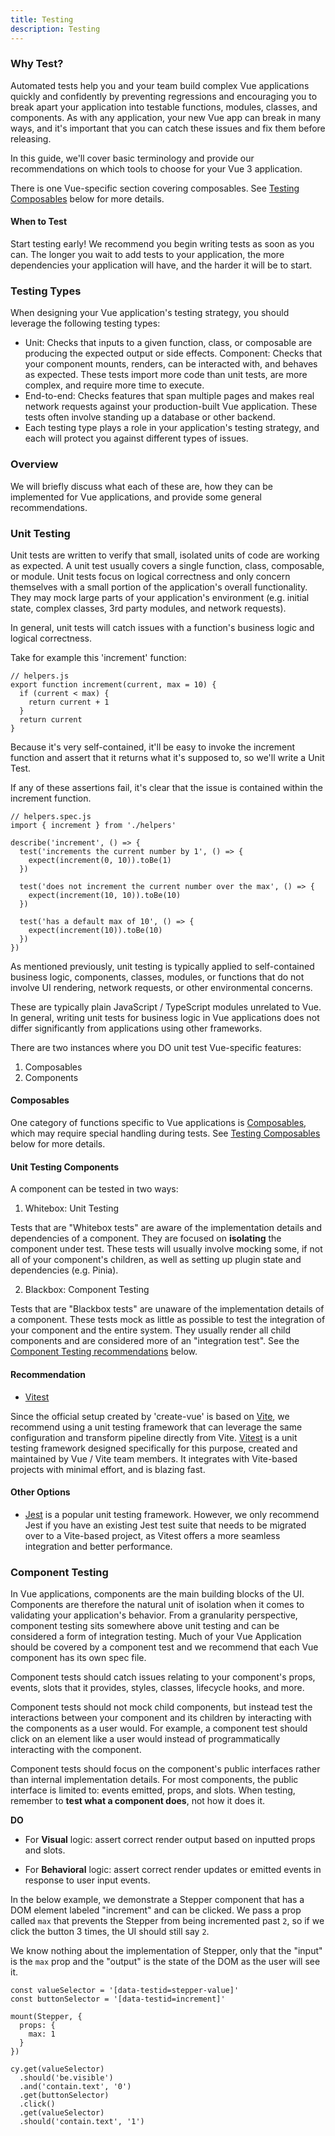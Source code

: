 ```yaml
---
title: Testing
description: Testing
---
```


### Why Test?​
Automated tests help you and your team build complex Vue applications quickly and confidently by preventing regressions and encouraging you to break apart your application into testable functions, modules, classes, and components. As with any application, your new Vue app can break in many ways, and it's important that you can catch these issues and fix them before releasing.

In this guide, we'll cover basic terminology and provide our recommendations on which tools to choose for your Vue 3 application.

There is one Vue-specific section covering composables. See [Testing Composables]() below for more details.

#### When to Test​
Start testing early! We recommend you begin writing tests as soon as you can. The longer you wait to add tests to your application, the more dependencies your application will have, and the harder it will be to start.

### Testing Types​
When designing your Vue application's testing strategy, you should leverage the following testing types:

- Unit: Checks that inputs to a given function, class, or composable are producing the expected output or side effects.
Component: Checks that your component mounts, renders, can be interacted with, and behaves as expected. These tests import more code than unit tests, are more complex, and require more time to execute.
- End-to-end: Checks features that span multiple pages and makes real network requests against your production-built Vue application. These tests often involve standing up a database or other backend.
- Each testing type plays a role in your application's testing strategy, and each will protect you against different types of issues.

### Overview​
We will briefly discuss what each of these are, how they can be implemented for Vue applications, and provide some general recommendations.

### Unit Testing​
Unit tests are written to verify that small, isolated units of code are working as expected. A unit test usually covers a single function, class, composable, or module. Unit tests focus on logical correctness and only concern themselves with a small portion of the application's overall functionality. They may mock large parts of your application's environment (e.g. initial state, complex classes, 3rd party modules, and network requests).

In general, unit tests will catch issues with a function's business logic and logical correctness.

Take for example this 'increment' function:

```
// helpers.js
export function increment(current, max = 10) {
  if (current < max) {
    return current + 1
  }
  return current
}
```

Because it's very self-contained, it'll be easy to invoke the increment function and assert that it returns what it's supposed to, so we'll write a Unit Test.

If any of these assertions fail, it's clear that the issue is contained within the increment function.

```
// helpers.spec.js
import { increment } from './helpers'

describe('increment', () => {
  test('increments the current number by 1', () => {
    expect(increment(0, 10)).toBe(1)
  })

  test('does not increment the current number over the max', () => {
    expect(increment(10, 10)).toBe(10)
  })

  test('has a default max of 10', () => {
    expect(increment(10)).toBe(10)
  })
})
```

As mentioned previously, unit testing is typically applied to self-contained business logic, components, classes, modules, or functions that do not involve UI rendering, network requests, or other environmental concerns.

These are typically plain JavaScript / TypeScript modules unrelated to Vue. In general, writing unit tests for business logic in Vue applications does not differ significantly from applications using other frameworks.

There are two instances where you DO unit test Vue-specific features:

1. Composables
2. Components

#### Composables​
One category of functions specific to Vue applications is [Composables](/Vue-Docs-Starlight-/resueable/composables), which may require special handling during tests. See [Testing Composables]() below for more details.

#### Unit Testing Components​
A component can be tested in two ways:

1. Whitebox: Unit Testing

Tests that are "Whitebox tests" are aware of the implementation details and dependencies of a component. They are focused on **isolating** the component under test. These tests will usually involve mocking some, if not all of your component's children, as well as setting up plugin state and dependencies (e.g. Pinia).

2. Blackbox: Component Testing

Tests that are "Blackbox tests" are unaware of the implementation details of a component. These tests mock as little as possible to test the integration of your component and the entire system. They usually render all child components and are considered more of an "integration test". See the [Component Testing recommendations]() below.

#### Recommendation​
- [Vitest](https://vitest.dev/)

Since the official setup created by 'create-vue' is based on [Vite](https://vite.dev/), we recommend using a unit testing framework that can leverage the same configuration and transform pipeline directly from Vite. [Vitest](https://vitest.dev/) is a unit testing framework designed specifically for this purpose, created and maintained by Vue / Vite team members. It integrates with Vite-based projects with minimal effort, and is blazing fast.

#### Other Options​
- [Jest](https://jestjs.io/) is a popular unit testing framework. However, we only recommend Jest if you have an existing Jest test suite that needs to be migrated over to a Vite-based project, as Vitest offers a more seamless integration and better performance.

### Component Testing​
In Vue applications, components are the main building blocks of the UI. Components are therefore the natural unit of isolation when it comes to validating your application's behavior. From a granularity perspective, component testing sits somewhere above unit testing and can be considered a form of integration testing. Much of your Vue Application should be covered by a component test and we recommend that each Vue component has its own spec file.

Component tests should catch issues relating to your component's props, events, slots that it provides, styles, classes, lifecycle hooks, and more.

Component tests should not mock child components, but instead test the interactions between your component and its children by interacting with the components as a user would. For example, a component test should click on an element like a user would instead of programmatically interacting with the component.

Component tests should focus on the component's public interfaces rather than internal implementation details. For most components, the public interface is limited to: events emitted, props, and slots. When testing, remember to **test what a component does**, not how it does it.

**DO**

- For **Visual** logic: assert correct render output based on inputted props and slots.

- For **Behavioral** logic: assert correct render updates or emitted events in response to user input events.

In the below example, we demonstrate a Stepper component that has a DOM element labeled "increment" and can be clicked. We pass a prop called `max` that prevents the Stepper from being incremented past `2`, so if we click the button 3 times, the UI should still say `2`.

We know nothing about the implementation of Stepper, only that the "input" is the `max` prop and the "output" is the state of the DOM as the user will see it.

```
const valueSelector = '[data-testid=stepper-value]'
const buttonSelector = '[data-testid=increment]'

mount(Stepper, {
  props: {
    max: 1
  }
})

cy.get(valueSelector)
  .should('be.visible')
  .and('contain.text', '0')
  .get(buttonSelector)
  .click()
  .get(valueSelector)
  .should('contain.text', '1')
```

